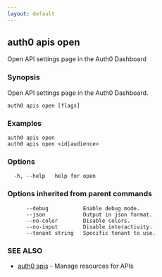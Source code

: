 ```yaml
---
layout: default
---
```

## auth0 apis open

Open API settings page in the Auth0 Dashboard

### Synopsis

Open API settings page in the Auth0 Dashboard.

```
auth0 apis open [flags]
```

### Examples

```
auth0 apis open
auth0 apis open <id|audience>
```

### Options

```
  -h, --help   help for open
```

### Options inherited from parent commands

```
      --debug           Enable debug mode.
      --json            Output in json format.
      --no-color        Disable colors.
      --no-input        Disable interactivity.
      --tenant string   Specific tenant to use.
```

### SEE ALSO

* [auth0 apis](auth0_apis.md)	 - Manage resources for APIs

